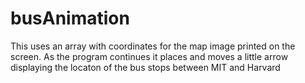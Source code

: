 # busAnimation

This uses an array with coordinates for the map image printed on the screen. As the program continues it places and moves a little arrow displaying the locaton of the bus stops between MIT and Harvard
